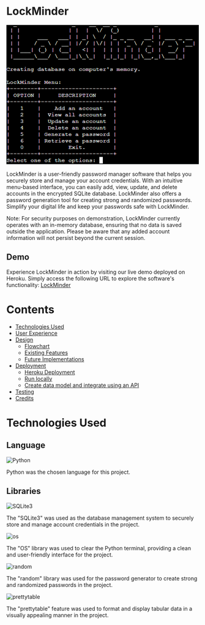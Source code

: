 # LockMinder
![LockMinder](./readme/initial.png)

LockMinder is a user-friendly password manager software that helps you securely store and manage your account credentials. With an intuitive menu-based interface, you can easily add, view, update, and delete accounts in the encrypted SQLite database. LockMinder also offers a password generation tool for creating strong and randomized passwords. Simplify your digital life and keep your passwords safe with LockMinder.

Note: For security purposes on demonstration, LockMinder currently operates with an in-memory database, ensuring that no data is saved outside the application. Please be aware that any added account information will not persist beyond the current session.

## Demo
Experience LockMinder in action by visiting our live demo deployed on Heroku. Simply access the following URL to explore the software's functionality: [LockMinder](https://lockminder-4bcc151d4d1c.herokuapp.com/)

# Contents
* [Technologies Used](#technologies-used)
* [User Experience](#user-experience-ux)
* [Design](#design)
  * [Flowchart](#flowchart)
  * [Existing Features](#existing-features)
  * [Future Implementations](#future-implementations)
* [Deployment](#deployment)
  * [Heroku Deployment](#heroku-deployment)
  * [Run locally](#run-locally)
  * [Create data model and integrate using an API](#create-data-model-and-integrate-using-an-api)
* [Testing](#testing)
* [Credits](#credits)

# Technologies Used
## Language
![Python](https://img.shields.io/badge/Python-3.x-yellow?logo=python&logoColor=yellow)

Python was the chosen language for this project.

## Libraries
![SQLite3](https://img.shields.io/badge/SQLite3-yellow?logo=sqlite&logoColor=white
) 

The "SQLite3" was used as the database management system to securely store and manage account credentials in the project.

![os](https://img.shields.io/badge/OS-yellow?logo=linux&logoColor=white) 

The "OS" library was used to clear the Python terminal, providing a clean and user-friendly interface for the project.

![random](https://img.shields.io/badge/random-yellow)

The "random" library was used for the password generator to create strong and randomized passwords in the project.

![prettytable](https://img.shields.io/badge/prettytable-yellow)

The "prettytable" feature was used to format and display tabular data in a visually appealing manner in the project.